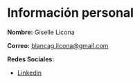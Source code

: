 # Información personal

**Nombre:** Giselle Licona

**Correo:** blancag.licona@gmail.com

**Redes Sociales:**
- [Linkedin](https://www.linkedin.com/in/blanca-giselle-licona-aguilar) 